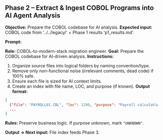 ## **Phase 2 – Extract & Ingest COBOL Programs into AI Agent Analysis**

**Objective:** Prepare the COBOL codebase for AI analysis.
**Expected input:** COBOL code from '../../legacy/' + Phase 1 results 'p1_results.md'.

**Prompt:**

 **Role:** COBOL-to-modern-stack migration engineer.
 **Goal:** Prepare the COBOL codebase for AI-driven analysis.
 **Instructions:**

 1. Organize source files into logical folders by naming convention/type.
 2. Remove only non-functional noise (irrelevant comments, dead code) if 100% safe.
 3. Ensure each file is sized for AI context limits.
 4. Create an index with file name, LOC, and purpose (if known).
    **Output format:**

 ```json
 [
   {"file": "PAYROLL01.CBL", "loc": 1200, "purpose": "Payroll calculations"},
   ...
 ]
 ```

 **Rules:** Preserve business logic. If purpose unknown, mark `"UNKNOWN"`.

**Output → Next input:** File index feeds Phase 3.